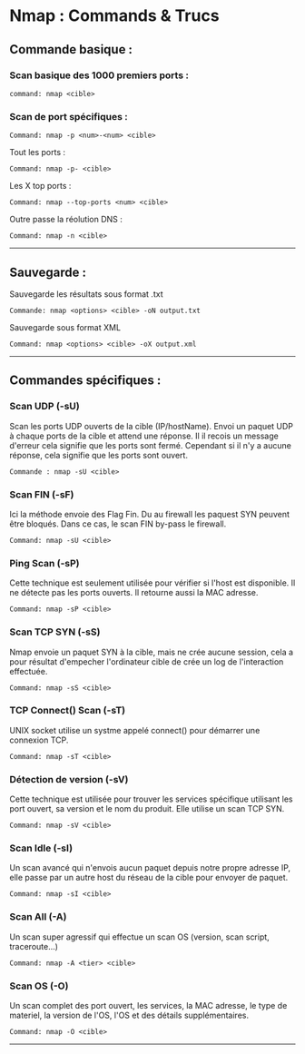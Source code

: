 # Nmap : Commands & Trucs
## Commande basique :
### Scan basique des 1000 premiers ports :

    command: nmap <cible>

### Scan de port spécifiques :

    Command: nmap -p <num>-<num> <cible>
    
Tout les ports :

    Command: nmap -p- <cible>

Les X top ports :

    Command: nmap --top-ports <num> <cible>

Outre passe la réolution DNS :

    Command: nmap -n <cible>
_____________________
## Sauvegarde :

Sauvegarde les résultats sous format .txt

    Commande: nmap <options> <cible> -oN output.txt
Sauvegarde sous format XML

    Command: nmap <options> <cible> -oX output.xml
_____________________
## Commandes spécifiques :
### Scan UDP (-sU)

Scan les ports UDP ouverts de la cible (IP/hostName). Envoi un paquet UDP à chaque ports de la cible et attend une réponse. Il il recois un message d'erreur cela signifie que les ports sont fermé. Cependant si il n'y a aucune réponse, cela signifie que les ports sont ouvert.

    Commande : nmap -sU <cible>

### Scan FIN (-sF)

Ici la méthode envoie des Flag Fin. Du au firewall les paquest SYN peuvent être bloqués. Dans ce cas, le scan FIN by-pass le firewall.

    Command: nmap -sU <cible>

### Ping Scan (-sP)

Cette technique est seulement utilisée pour vérifier si l'host est disponible. Il ne détecte pas les ports ouverts. Il retourne aussi la MAC adresse. 

    Command: nmap -sP <cible>

### Scan TCP SYN (-sS)

Nmap envoie un paquet SYN à la cible, mais ne crée aucune session, cela a pour résultat d'empecher l'ordinateur cible de crée un log de l'interaction effectuée.

    Command: nmap -sS <cible>

### TCP Connect() Scan (-sT)

UNIX socket utilise un systme appelé connect() pour démarrer une connexion TCP.

    Command: nmap -sT <cible>

### Détection de version (-sV)

Cette technique est utilisée pour trouver les services spécifique utilisant les port ouvert, sa version et le nom du produit. Elle utilise un scan TCP SYN.

    Command: nmap -sV <cible>

### Scan Idle (-sI)

Un scan avancé qui n'envois aucun paquet depuis notre propre adresse IP, elle passe par un autre host du réseau de la cible pour envoyer de paquet.

    Command: nmap -sI <cible>

### Scan All (-A)

Un scan super agressif qui effectue un scan OS (version, scan script, traceroute...)

    Command: nmap -A <tier> <cible>

### Scan OS (-O)

Un scan complet des port ouvert, les services, la MAC adresse, le type de materiel, la version de l'OS, l'OS et des détails supplémentaires.

    Command: nmap -O <cible>
______________________


